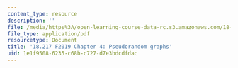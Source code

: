 ```yaml
---
content_type: resource
description: ''
file: /media/https%3A/open-learning-course-data-rc.s3.amazonaws.com/18-217-graph-theory-and-additive-combinatorics-fall-2019/1e1f95086235c68bc727d7e3bdcdfdac_MIT18_217F19_ch4.pdf
file_type: application/pdf
resourcetype: Document
title: '18.217 F2019 Chapter 4: Pseudorandom graphs'
uid: 1e1f9508-6235-c68b-c727-d7e3bdcdfdac
---
```

